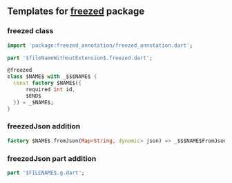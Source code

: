 ## Templates for [freezed](https://pub.dev/packages/freezed) package


### freezed class
```dart
import 'package:freezed_annotation/freezed_annotation.dart';

part '$fileNameWithoutExtension$.freezed.dart';

@freezed
class $NAME$ with _$$$NAME$ {
  const factory $NAME$({
      required int id,
      $END$
  }) = _$NAME$;
}
```

### freezedJson addition
```dart
factory $NAME$.fromJson(Map<String, dynamic> json) => _$$$NAME$FromJson(json);
```

### freezedJson part addition
```dart
part '$FILENAME$.g.dart';
```